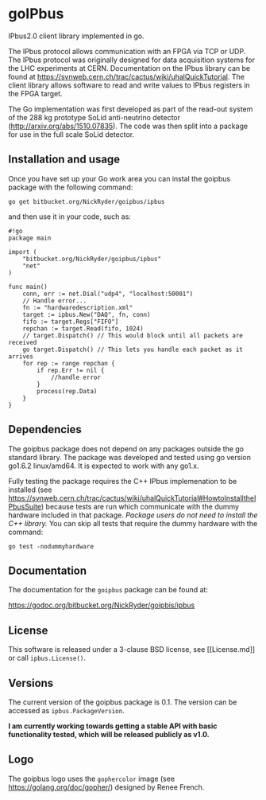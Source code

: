 goIPbus
=======

IPbus2.0 client library implemented in go.

The IPbus protocol allows communication with an FPGA via TCP or UDP.
The IPbus protocol was originally designed for data acquisition systems for the LHC experiments at CERN.
Documentation on the IPbus library can be found at https://svnweb.cern.ch/trac/cactus/wiki/uhalQuickTutorial.
The client library allows software to read and write values to IPbus registers in the FPGA target.

The Go implementation was first developed as part of the read-out system of the 288 kg prototype SoLid anti-neutrino detector (http://arxiv.org/abs/1510.07835).
The code was then split into a package for use in the full scale SoLid detector.

Installation and usage
-----------------------

Once you have set up your Go work area you can instal the goipbus package with the following command:

````
go get bitbucket.org/NickRyder/goipbus/ipbus
````

and then use it in your code, such as:
````
#!go
package main

import (
    "bitbucket.org/NickRyder/goipbus/ipbus"
    "net"
)

func main() 
    conn, err := net.Dial("udp4", "localhost:50001")
    // Handle error...
    fn := "hardwaredescription.xml"
    target := ipbus.New("DAQ", fn, conn)
    fifo := target.Regs["FIFO"]
    repchan := target.Read(fifo, 1024)
    // target.Dispatch() // This would block until all packets are received
    go target.Dispatch() // This lets you handle each packet as it arrives
    for rep := range repchan {
        if rep.Err != nil {
            //handle error
        }
        process(rep.Data)
    }
}
````
Dependencies
------------

The goipbus package does not depend on any packages outside the go standard library.
The package was developed and tested using go version go1.6.2 linux/amd64.
It is expected to work with any go1.x.

Fully testing the package requires the C++ IPbus implemenation to be installed (see https://svnweb.cern.ch/trac/cactus/wiki/uhalQuickTutorial#HowtoInstalltheIPbusSuite) because tests are run which communicate with the dummy hardware included in that package.
*Package users do not need to install the C++ library.*
You can skip all tests that require the dummy hardware with the command:

````
go test -nodummyhardware
```` 

Documentation
-------------

The documentation for the `goipbus` package can be found at:

https://godoc.org/bitbucket.org/NickRyder/goipbis/ipbus


License
-------

This software is released under a 3-clause BSD license, see [[License.md]] or call `ipbus.License()`.

Versions
--------

The current version of the goipbus package is 0.1.
The version can be accessed as `ipbus.PackageVersion`.

**I am currently working towards getting a stable API with basic functionality tested, which will be released publicly as v1.0.**

Logo
----

The goipbus logo uses the `gophercolor` image (see https://golang.org/doc/gopher/) designed by Renee French.
